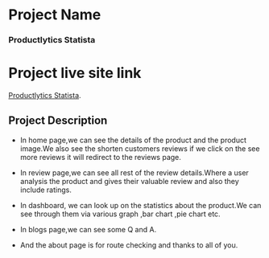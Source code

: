 # Project Name

### Productlytics Statista ###

# Project live site link

 [Productlytics Statista](https://productlytics-statista.netlify.app/).

## Project Description

* In home page,we can see the details of the product and the product image.We also see the shorten customers reviews if we click on the see more reviews it will redirect to the reviews page.

* In review page,we can see all rest of the review details.Where a user analysis the product and gives their valuable review and also they include  ratings.

* In dashboard, we can look up on the statistics about the product.We can see through them via various graph ,bar chart ,pie chart etc.

* In blogs page,we can see some Q and A.

* And the about page is for route checking and thanks to all of you.




